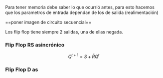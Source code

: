 Para tener memoria debe saber lo que ocurrió antes, para esto hacemos que los parametros de entrada dependan de los de salida (realimentación)

==poner imagen de circuito secuencial==

Los flip flop tiene siempre 2 salidas, una de ellas negada.
### Flip Flop RS asincrónico
$$Q^{t+1}=S+ \bar{R} Q^t$$
### Flip Flop D as
